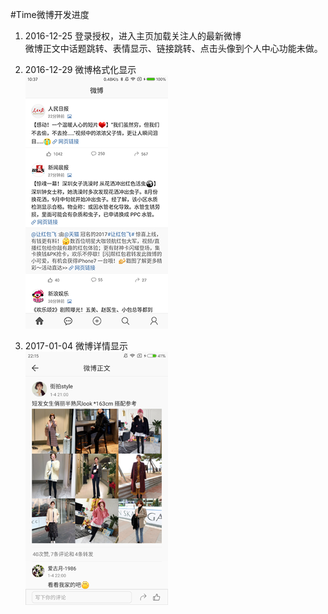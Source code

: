 #Time微博开发进度
1. 2016-12-25 登录授权，进入主页加载关注人的最新微博<br>
微博正文中话题跳转、表情显示、链接跳转、点击头像到个人中心功能未做。<p>
2. 2016-12-29 微博格式化显示<br>
![image](https://github.com/yanxing/TimeWeibo/raw/master/image/2.png)<p>
2. 2017-01-04 微博详情显示<br>
![image](https://github.com/yanxing/TimeWeibo/raw/master/image/3.png)
